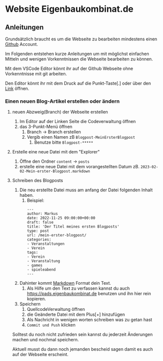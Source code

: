 # Website Eigenbaukombinat.de

## Anleitungen

Grundsätzlich braucht es um die Webseite zu bearbeiten mindestens einen [Github](https://github.com) Account.

Im Folgenden entstehen kurze Anleitungen um mit möglichst einfachen Mitteln und wenigen Vorkenntnissen die Webseite bearbeiten zu können.

Mit dem VSCode Editor könnt ihr auf der Github Webseite ohne Vorkenntnisse mit git arbeiten.

Den Editor könnt ihr mit dem Druck auf die Punkt-Taste[.] oder über den [Link](https://github.dev/Eigenbaukombinat/website-build) öffnen.

### Einen neuen Blog-Artikel erstellen oder ändern

1. neuen Abzweig(Branch) der Webseite erstellen
    1. Im Editor auf der Linken Seite die Codeverwaltung öffnen
    1. das 3-Punkt-Menü öffnen
        1. Branch -> Branch erstellen
        1. Vergib einen Namen zB `Blogpost-MeinErsterBlogpost`
            1. Benutze bitte `Blogpost-*****`
1. Erstelle eine neue Datei mit dem "Explorer"
    1. Öffne den Ordner `content` -> `posts`
    1. erstelle eine neue Datei mit dem vorangestellten Datum zB. `2023-02-02-Mein-erster-Blogpost.markdown`
2. Schreiben des Blogposts
    1. Die neu erstellte Datei muss am anfang der Datei folgenden Inhalt haben.
        1. Beispiel:
            ```
            ---
            author: Markus
            date: 2022-11-25 09:00:00+00:00
            draft: false
            title: 'Der Titel meines ersten Blogposts'
            type: post
            url: /mein-erster-blogpost/
            categories:
            - Veranstaltungen
            - Verein
            tags:
            - Verein
            - Veranstaltung
            - games
            - spieleabend
            ---
            ```
    1. Dahinter kommt [Markdown](https://de.wikipedia.org/wiki/Markdown) Format dein Text.
        1. Als Hilfe um den Text zu verfassen kannst du auch https://pads.eigenbaukombinat.de benutzen und ihn hier rein kopieren.
    1. Speichern
        1. QuellcodeVerwaltung öffnen
        1. die Geänderte Datei mit dem Plus[+] hinzufügen
        1. Als Nachricht in wenigen worten schreiben was zu getan hast
        1. `Commit und Push` klicken
    
    Solltest du noch nicht zufrieden sein kannst du jederzeit Änderungen machen und nochmal speichern.
    
    Aktuell musst du dann noch jemanden bescheid sagen damit es auch auf der Webseite erscheint.
